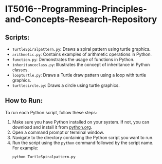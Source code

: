 # IT5016--Programming-Principles-and-Concepts-Research-Repository


## Scripts:

- `TurtleSpiralpattern.py`: Draws a spiral pattern using turtle graphics.
- `arithmetic.py`: Contains examples of arithmetic operations in Python.
- `function.py`: Demonstrates the usage of functions in Python.
- `inheritanceclass.py`: Illustrates the concept of inheritance in Python classes.
- `loopturtle.py`: Draws a Turtle draw pattern using a loop with turtle graphics.
- `turtlecircle.py`: Draws a circle using turtle graphics.

## How to Run:

To run each Python script, follow these steps:

1. Make sure you have Python installed on your system. If not, you can download and install it from [python.org](https://www.python.org/).
2. Open a command prompt or terminal window.
3. Navigate to the directory containing the Python script you want to run.
4. Run the script using the `python` command followed by the script name. For example:
   ```bash
   python TurtleSpiralpattern.py
